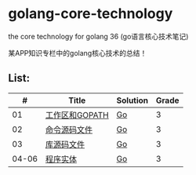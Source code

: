 # golang-core-technology
the core technology for golang 36 (go语言核心技术笔记)

某APP知识专栏中的golang核心技术的总结！


## List: 

| # | Title | Solution | Grade |
|---| ----- | -------- | ---------- |
|01|[工作区和GOPATH](/01/01.md) | [Go](/01/01.md)|3|
|02|[命令源码文件](/02/02.md) | [Go](/02/02.md)|3|
|03|[库源码文件](/03/03.md) | [Go](/03/03.md)|3|
|04-06|[程序实体](/04-06/04-06.md) | [Go](/04-06/04-06.md)|3|